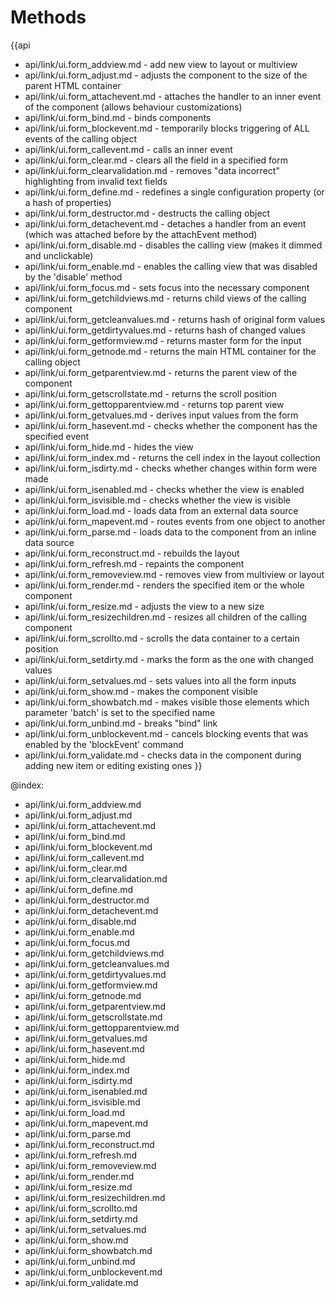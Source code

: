 
Methods
=======

{{api
- api/link/ui.form_addview.md - add new view to layout or multiview
- api/link/ui.form_adjust.md - adjusts the component to the size of the parent HTML container
- api/link/ui.form_attachevent.md - attaches the handler to an inner event of the component (allows behaviour customizations)
- api/link/ui.form_bind.md - binds components
- api/link/ui.form_blockevent.md - temporarily blocks triggering of ALL events of the calling object
- api/link/ui.form_callevent.md - calls an inner event
- api/link/ui.form_clear.md - clears all the field in a specified form
- api/link/ui.form_clearvalidation.md - removes "data incorrect" highlighting from invalid text fields
- api/link/ui.form_define.md - redefines a single configuration property (or a hash of properties)
- api/link/ui.form_destructor.md - destructs the calling object
- api/link/ui.form_detachevent.md - detaches a handler from an event (which was attached before by the attachEvent method)
- api/link/ui.form_disable.md - disables the calling view (makes it dimmed and unclickable)
- api/link/ui.form_enable.md - enables the calling view that was disabled by the 'disable' method
- api/link/ui.form_focus.md - sets focus into the necessary component
- api/link/ui.form_getchildviews.md - returns child views of the calling component
- api/link/ui.form_getcleanvalues.md - returns hash of original form values
- api/link/ui.form_getdirtyvalues.md - returns hash of changed values
- api/link/ui.form_getformview.md - returns master form for the input
- api/link/ui.form_getnode.md - returns the main HTML container for the calling object
- api/link/ui.form_getparentview.md - returns the parent view of the component
- api/link/ui.form_getscrollstate.md - returns the scroll position
- api/link/ui.form_gettopparentview.md - returns top parent view
- api/link/ui.form_getvalues.md - derives input values from the form
- api/link/ui.form_hasevent.md - checks whether the component has the specified event
- api/link/ui.form_hide.md - hides the view
- api/link/ui.form_index.md - returns the cell index in the layout collection
- api/link/ui.form_isdirty.md - checks whether changes within form were made
- api/link/ui.form_isenabled.md - checks whether the view is enabled
- api/link/ui.form_isvisible.md - checks whether the view is visible
- api/link/ui.form_load.md - loads data from an external data source
- api/link/ui.form_mapevent.md - routes events from one object to another
- api/link/ui.form_parse.md - loads data to the component from an inline data source
- api/link/ui.form_reconstruct.md - rebuilds the layout
- api/link/ui.form_refresh.md - repaints the component
- api/link/ui.form_removeview.md - removes view from multiview or layout
- api/link/ui.form_render.md - renders the specified item or the whole component
- api/link/ui.form_resize.md - adjusts the view to a new size
- api/link/ui.form_resizechildren.md - resizes all children of the calling component
- api/link/ui.form_scrollto.md - scrolls the data container to a certain position
- api/link/ui.form_setdirty.md - marks the form  as the one with changed values
- api/link/ui.form_setvalues.md - sets values into all the form inputs
- api/link/ui.form_show.md - makes the component visible
- api/link/ui.form_showbatch.md - makes visible those elements which parameter 'batch' is set to the specified name
- api/link/ui.form_unbind.md - breaks "bind" link
- api/link/ui.form_unblockevent.md - cancels blocking events that was enabled by the 'blockEvent' command
- api/link/ui.form_validate.md - checks data in the component during adding new item or editing existing ones
}}

@index:
- api/link/ui.form_addview.md
- api/link/ui.form_adjust.md
- api/link/ui.form_attachevent.md
- api/link/ui.form_bind.md
- api/link/ui.form_blockevent.md
- api/link/ui.form_callevent.md
- api/link/ui.form_clear.md
- api/link/ui.form_clearvalidation.md
- api/link/ui.form_define.md
- api/link/ui.form_destructor.md
- api/link/ui.form_detachevent.md
- api/link/ui.form_disable.md
- api/link/ui.form_enable.md
- api/link/ui.form_focus.md
- api/link/ui.form_getchildviews.md
- api/link/ui.form_getcleanvalues.md
- api/link/ui.form_getdirtyvalues.md
- api/link/ui.form_getformview.md
- api/link/ui.form_getnode.md
- api/link/ui.form_getparentview.md
- api/link/ui.form_getscrollstate.md
- api/link/ui.form_gettopparentview.md
- api/link/ui.form_getvalues.md
- api/link/ui.form_hasevent.md
- api/link/ui.form_hide.md
- api/link/ui.form_index.md
- api/link/ui.form_isdirty.md
- api/link/ui.form_isenabled.md
- api/link/ui.form_isvisible.md
- api/link/ui.form_load.md
- api/link/ui.form_mapevent.md
- api/link/ui.form_parse.md
- api/link/ui.form_reconstruct.md
- api/link/ui.form_refresh.md
- api/link/ui.form_removeview.md
- api/link/ui.form_render.md
- api/link/ui.form_resize.md
- api/link/ui.form_resizechildren.md
- api/link/ui.form_scrollto.md
- api/link/ui.form_setdirty.md
- api/link/ui.form_setvalues.md
- api/link/ui.form_show.md
- api/link/ui.form_showbatch.md
- api/link/ui.form_unbind.md
- api/link/ui.form_unblockevent.md
- api/link/ui.form_validate.md


